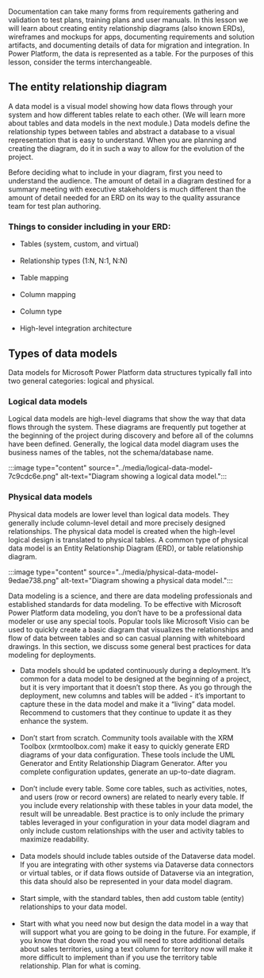 Documentation can take many forms from requirements gathering and validation to test plans, training plans and user manuals. In this lesson we will learn about creating entity relationship diagrams (also known ERDs), wireframes and mockups for apps, documenting requirements and solution artifacts, and documenting details of data for migration and integration. In Power Platform, the data is represented as a table. For the purposes of this lesson, consider the terms interchangeable.

## The entity relationship diagram

A data model is a visual model showing how data flows through your system and how different tables relate to each other. (We will learn more about tables and data models in the next module.) Data models define the relationship types between tables and abstract a database to a visual representation that is easy to understand. When you are planning and creating the diagram, do it in such a way to allow for the evolution of the project.

Before deciding what to include in your diagram, first you need to understand the audience. The amount of detail in a diagram destined for a summary meeting with executive stakeholders is much different than the amount of detail needed for an ERD on its way to the quality assurance team for test plan authoring.

### Things to consider including in your ERD:

 -  Tables (system, custom, and virtual)<br><br>
 -  Relationship types (1:N, N:1, N:N)<br><br>
 -  Table mapping<br><br>
 -  Column mapping<br><br>
 -  Column type<br><br>
 -  High-level integration architecture

## Types of data models

Data models for Microsoft Power Platform data structures typically fall into two general categories: logical and physical.

### Logical data models

Logical data models are high-level diagrams that show the way that data flows through the system. These diagrams are frequently put together at the beginning of the project during discovery and before all of the columns have been defined. Generally, the logical data model diagram uses the business names of the tables, not the schema/database name.

:::image type="content" source="../media/logical-data-model-7c9cdc6e.png" alt-text="Diagram showing a logical data model.":::


### Physical data models

Physical data models are lower level than logical data models. They generally include column-level detail and more precisely designed relationships. The physical data model is created when the high-level logical design is translated to physical tables. A common type of physical data model is an Entity Relationship Diagram (ERD), or table relationship diagram.

:::image type="content" source="../media/physical-data-model-9edae738.png" alt-text="Diagram showing a physical data model.":::


Data modeling is a science, and there are data modeling professionals and established standards for data modeling. To be effective with Microsoft Power Platform data modeling, you don’t have to be a professional data modeler or use any special tools. Popular tools like Microsoft Visio can be used to quickly create a basic diagram that visualizes the relationships and flow of data between tables and so can casual planning with whiteboard drawings. In this section, we discuss some general best practices for data modeling for deployments.

 -  Data models should be updated continuously during a deployment. It’s common for a data model to be designed at the beginning of a project, but it is very important that it doesn’t stop there. As you go through the deployment, new columns and tables will be added - it’s important to capture these in the data model and make it a “living” data model. Recommend to customers that they continue to update it as they enhance the system.<br><br>
 -  Don’t start from scratch. Community tools available with the XRM Toolbox (xrmtoolbox.com) make it easy to quickly generate ERD diagrams of your data configuration. These tools include the UML Generator and Entity Relationship Diagram Generator. After you complete configuration updates, generate an up-to-date diagram.<br><br>
 -  Don’t include every table. Some core tables, such as activities, notes, and users (row or record owners) are related to nearly every table. If you include every relationship with these tables in your data model, the result will be unreadable. Best practice is to only include the primary tables leveraged in your configuration in your data model diagram and only include custom relationships with the user and activity tables to maximize readability.<br><br>
 -  Data models should include tables outside of the Dataverse data model. If you are integrating with other systems via Dataverse data connectors or virtual tables, or if data flows outside of Dataverse via an integration, this data should also be represented in your data model diagram.<br><br>
 -  Start simple, with the standard tables, then add custom table (entity) relationships to your data model.<br><br>
 -  Start with what you need now but design the data model in a way that will support what you are going to be doing in the future. For example, if you know that down the road you will need to store additional details about sales territories, using a text column for territory now will make it more difficult to implement than if you use the territory table relationship. Plan for what is coming.
